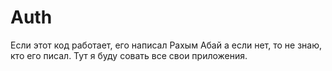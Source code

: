 # Auth
Если этот код работает, его написал Рахым Абай а если нет, то не знаю, кто его писал. Тут я буду совать все свои приложения.
